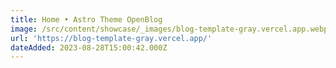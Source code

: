 ```yaml
---
title: Home • Astro Theme OpenBlog
image: /src/content/showcase/_images/blog-template-gray.vercel.app.webp
url: 'https://blog-template-gray.vercel.app/'
dateAdded: 2023-08-28T15:00:42.000Z
---
```


